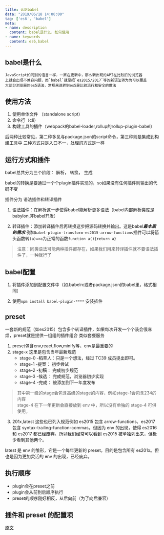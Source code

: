 ```yaml
---
title: 认识babel
data: "2019/06/18 14:00:00"
tag: ['es6', 'babel']
meta: 
- name: description
  content: babel是什么，如何使用
- name: keywords
  content: es6,babel
---
```


## babel是什么
    JavaScript如同别的语言一样，一直在更新中，那么新出现的API在比较旧的浏览器
    上就会出现不兼容问题，而`babel`就是把`es2015/2017`等的新语法转为为可以覆盖
    大部分浏览器的es5语法，常规来说转到es5是比较流行和安全的做法
    
## 使用方法

1. 使用单体文件 （standalone script）
2. 命令行（cli）
3. 构建工具的插件（webpack的babel-loader,rollup的rollup-plugin-babel）

后两种比较常见，第二种多见与package.json的script命令，第三种则是集成到构建工具中
三种方式只是入口不一，处理的方式是一样

## 运行方式和插件
babel总共分为三个阶段： 解析， 转换， 生成

babel的转换是要通过一个个plugin插件实现的，so如果没有任何插件则输出的代码不变

插件分为 语法插件和转译插件
1. 语法插件：在解析这一步使得babel能解析更多语法（babel内部解析类库是babylon,非babel开发）

2. 转译插件：添加转译插件后再转换这步把源码转换并输出。这是babel***最本质的需求***
  例如`babel-plugin-transform-es2015-arrow-functions`插件可以将箭头函数转`(a)=>a`为正常的函数`function a(){return a}`
    
>  注意：同类语法可能两种插件都存在，如果我们用来转译插件就不要语法插件了，一种就行了

## babel配置

1. 将插件添加到配置文件中（如.babelrc或者package.json的babel里，格式相同）

2. 使用`npm install babel-plugin-****` 安装插件

## preset

一套新的规范（如es2015）包含多个转译插件，如果每次开发一个个装会很麻烦，preset就是提供一组组的插件组合
类似套餐服务

1. preset包含env,react,flow,minify等，env是最重要的
2. stage-x 这里是包含当年最新规范
    * stage-0  -稻草人：只是一个想法，经过 TC39 成员提出即可。
    * stage-1  -提案： 初步尝试
    * stage-2  -初稿： 完成初步规范
    * stage-3  -候选： 完成规范，浏览器初步实现
    * stage-4  -完成： 被添加到下一年度发布
    
>其中第一级的stage会包含高级的stage的内容，例如stage-1会包含234的内容  
stage-4 在下一年更新会直接放到 env 中，所以没有单独的 stage-4 可供使用。

3. 201x,latest
这些也已列入规范例如 es2015 包含 arrow-functions，es2017 包含 syntax-trailing-function-commas。但因为 env 的出现，使得 es2016 和 es2017 都已经废弃。所以我们经常可以看到 es2015 被单独列出来，但极少看到其他两个。

latest 是 env 的雏形，它是一个每年更新的 preset，目的是包含所有 es201x。但也是因为更加灵活的 env 的出现，已经废弃。


## 执行顺序
* plugin会在preset之前
* plugin会从前到后顺序执行
* preset的顺序刚好相反，从后向前（为了向后兼容）


## 插件和 preset 的配置项   

















[原文](https://juejin.im/post/5c19c5e0e51d4502a232c1c6)
